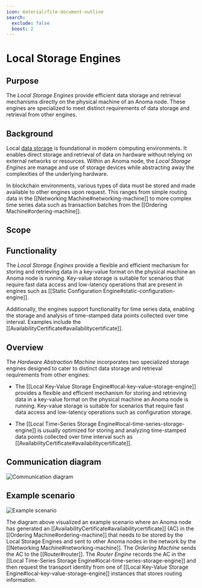 ```yaml
---
icon: material/file-document-outline
search:
  exclude: false
  boost: 2
---
```


# Local Storage Engines

## Purpose

<!-- --8<-- [start:purpose] -->
The *Local Storage Engines* provide efficient data storage and retrieval mechanisms directly on the physical machine of an Anoma node.
These engines are specialized to meet distinct requirements of data storage and retrieval from other engines.

<!-- --8<-- [end:purpose] -->

## Background

Local [data storage](https://en.wikipedia.org/wiki/Data_storage) is foundational in modern computing environments.
It enables direct storage and retrieval of data on hardware without relying on external
networks or resources. Within an Anoma node, the *Local Storage Engines* are manage and use of storage devices
while abstracting away the complexities of the underlying hardware.

In blockchain environments, various types of data must be stored and made available to other engines upon request.
This ranges from simple routing data in the [[Networking Machine#networking-machine]] to more complex time series data
such as transaction batches from the [[Ordering Machine#ordering-machine]].

## Scope

## Functionality

The *Local Storage Engines* provide a flexible and efficient mechanism for storing and retrieving
data in a key-value format on the physical machine an Anoma node is running.
Key-value storage is suitable for scenarios that require fast data access and low-latency operations that are present in
engines such as [[Static Configuration Engine#static-configuration-engine]].

Additionally, the engines support functionality for time series data, enabling the storage and analysis of time-stamped data points
collected over time interval. Examples include the [[AvailabilityCertificate#availabilitycertificate]].

## Overview

The *Hardware Abstraction Machine* incorporates two specialized storage engines designed to cater to distinct data storage
and retrieval requirements from other engines:

- The [[Local Key-Value Storage Engine#local-key-value-storage-engine]] provides
a flexible and efficient mechanism for storing and retrieving data in a
key-value format on the physical machine an Anoma node is running. Key-value
storage is suitable for scenarios that require fast data access and low-latency
operations such as configuration storage.

- The [[Local Time-Series Storage Engine#local-time-series-storage-engine]] is
usually optimized for storing and analyzing time-stamped data points collected
over time interval such as [[AvailabilityCertificate#availabilitycertificate]].

## Communication diagram

![Communication diagram](communication-diagrams-storage.svg)

## Example scenario

![Example scenario](example_scenario_storage.svg)

The diagram above visualized an example scenario where an Anoma node has generated an [[AvailabilityCertificate#availabilitycertificate]] (AC)
in the [[Ordering Machine#ordering-machine]] that needs to be stored by the Local Storage Engines and sent to other Anoma nodes in the network by the [[Networking Machine#networking-machine]].
The *Ordering Machine* sends the AC to the [[Router#router]]. The *Router Engine* records the AC in the [[Local Time-Series Storage Engine#local-time-series-storage-engine]]
and then request the transport identity from one of [[Local Key-Value Storage Engine#local-key-value-storage-engine]] instances that stores routing information.

<!-- ## Further reading -->

